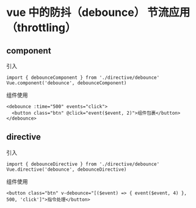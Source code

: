 # vue 中的防抖（debounce） 节流应用（throttling）



## component

引入

```
import { debounceComponent } from './directive/debounce'
Vue.component('debounce', debounceComponent)
```


组件使用

```
<debounce :time="500" events="click">
  <button class="btn" @click="event($event, 2)">组件包裹</button>
</debounce>
```

## directive
引入

```
import { debounceDirective } from './directive/debounce'
Vue.directive('debounce', debounceDirective)
```
组件使用

```
<button class="btn" v-debounce="[($event) => { event($event, 4) }, 500, 'click']">指令处理</button>
```